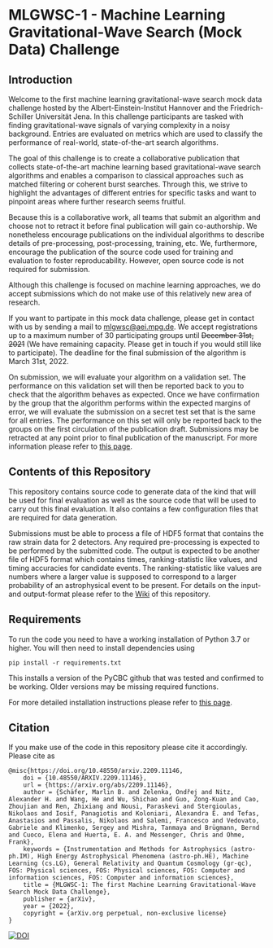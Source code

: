 # MLGWSC-1 - Machine Learning Gravitational-Wave Search (Mock Data) Challenge

## Introduction

Welcome to the first machine learning gravitational-wave search mock 
data challenge hosted by the Albert-Einstein-Institut Hannover and the 
Friedrich-Schiller Universität Jena. In this challenge participants are 
tasked with finding gravitational-wave signals of varying complexity in 
a noisy background. Entries are evaluated on metrics which are used to 
classify the performance of real-world, state-of-the-art search 
algorithms.

The goal of this challenge is to create a collaborative publication that 
collects state-of-the-art machine learning based gravitational-wave 
search algorithms and enables a comparison to classical approaches 
such as matched filtering or coherent burst searches. Through this, we 
strive to highlight the advantages of different entries for specific 
tasks and want to pinpoint areas where further research seems fruitful.

Because this is a collaborative work, all teams that submit an algorithm 
and choose not to retract it before final publication will gain 
co-authorship. We nonetheless encourage publications on the individual 
algorithms to describe details of pre-processing, post-processing, 
training, etc. We, furthermore, encourage the publication of the source 
code used for training and evaluation to foster reproducability. 
However, open source code is not required for submission.

Although this challenge is focused on machine learning approaches, we do 
accept submissions which do not make use of this relatively new area of 
research.

If you want to partipate in this mock data challenge, please get in 
contact with us by sending a mail to [mlgwsc@aei.mpg.de](mailto:mlgwsc@aei.mpg.de).
We accept registrations up to a maximum number of 30 participating 
groups until ~~December 31st, 2021~~ (We have remaining capacity. Please
get in touch if you would still like to participate). The deadline for
the final submission of the algorithm is March 31st, 2022.

On submission, we will evaluate your algorithm on a validation set. The 
performance on this validation set will then be reported back to you to 
check that the algorithm behaves as expected. Once we have confirmation 
by the group that the algorithm performs within the expected margins of 
error, we will evaluate the submission on a secret test set that is the 
same for all entries. The performance on this set will only be reported 
back to the groups on the first circulation of the publication draft. 
Submissions may be retracted at any point prior to final publication of 
the manuscript. For more information please refer to [this page](https://github.com/gwastro/ml-mock-data-challenge-1/wiki/Submission-Details).

## Contents of this Repository

This repository contains source code to generate data of the kind that 
will be used for final evaluation as well as the source code that will 
be used to carry out this final evaluation. It also contains a few 
configuration files that are required for data generation.

Submissions must be able to process a file of HDF5 format that contains 
the raw strain data for 2 detectors. Any required pre-processing is 
expected to be performed by the submitted code. The output is expected 
to be another file of HDF5 format which contains times, 
ranking-statistic like values, and timing accuracies for candidate 
events. The ranking-statistic like values are numbers where a larger 
value is supposed to correspond to a larger probability of an 
astrophysical event to be present. For details on the input- and
output-format please refer to the [Wiki](https://github.com/gwastro/ml-mock-data-challenge-1/wiki/Submission-Details#algorithm-inputoutput-format) of this repository.

## Requirements
To run the code you need to have a working installation of Python 3.7 or
higher. You will then need to install dependencies using
```
pip install -r requirements.txt
```
This installs a version of the PyCBC github that was tested and
confirmed to be working. Older versions may be missing required functions.

For more detailed installation instructions please refer to [this page](https://github.com/gwastro/ml-mock-data-challenge-1/wiki/Provided-Software#requirements).

## Citation
If you make use of the code in this repository please cite it
accordingly. Please cite as
```
@misc{https://doi.org/10.48550/arxiv.2209.11146,
    doi = {10.48550/ARXIV.2209.11146},
    url = {https://arxiv.org/abs/2209.11146},
    author = {Schäfer, Marlin B. and Zelenka, Ondřej and Nitz, Alexander H. and Wang, He and Wu, Shichao and Guo, Zong-Kuan and Cao, Zhoujian and Ren, Zhixiang and Nousi, Paraskevi and Stergioulas, Nikolaos and Iosif, Panagiotis and Koloniari, Alexandra E. and Tefas, Anastasios and Passalis, Nikolaos and Salemi, Francesco and Vedovato, Gabriele and Klimenko, Sergey and Mishra, Tanmaya and Brügmann, Bernd and Cuoco, Elena and Huerta, E. A. and Messenger, Chris and Ohme, Frank},
    keywords = {Instrumentation and Methods for Astrophysics (astro-ph.IM), High Energy Astrophysical Phenomena (astro-ph.HE), Machine Learning (cs.LG), General Relativity and Quantum Cosmology (gr-qc), FOS: Physical sciences, FOS: Physical sciences, FOS: Computer and information sciences, FOS: Computer and information sciences},
    title = {MLGWSC-1: The first Machine Learning Gravitational-Wave Search Mock Data Challenge},
    publisher = {arXiv},
    year = {2022},
    copyright = {arXiv.org perpetual, non-exclusive license}
}
```

[![DOI](https://zenodo.org/badge/387493531.svg)](https://zenodo.org/badge/latestdoi/387493531)
